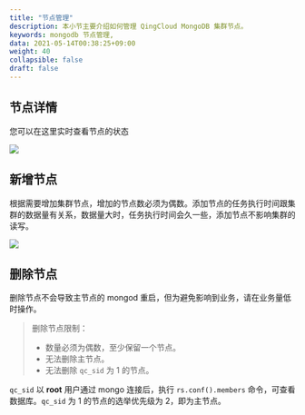 ```yaml
---
title: "节点管理"
description: 本小节主要介绍如何管理 QingCloud MongoDB 集群节点。 
keywords: mongodb 节点管理, 
data: 2021-05-14T00:38:25+09:00
weight: 40
collapsible: false
draft: false
---
```




## 节点详情

您可以在这里实时查看节点的状态

![](../../_images/nodes_role.png)

## 新增节点

根据需要增加集群节点，增加的节点数必须为偶数。添加节点的任务执行时间跟集群的数据量有关系，数据量大时，任务执行时间会久一些，添加节点不影响集群的读写。

![](../../_images/add_nodes.png)

## 删除节点

删除节点不会导致主节点的 mongod 重启，但为避免影响到业务，请在业务量低时操作。

> 删除节点限制：
> 
> - 数量必须为偶数，至少保留一个节点。
> - 无法删除主节点。
> - 无法删除 `qc_sid` 为 1 的节点。

`qc_sid` 以 **root** 用户通过 mongo 连接后，执行 `rs.conf().members` 命令，可查看数据库。`qc_sid` 为 1 的节点的选举优先级为 2，即为主节点。
